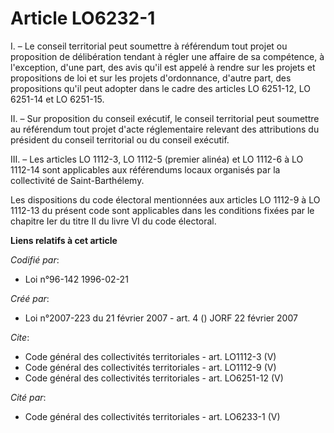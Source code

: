 # Article LO6232-1

I. – Le conseil territorial peut soumettre à référendum tout projet ou proposition de délibération tendant à régler une
affaire de sa compétence, à l'exception, d'une part, des avis qu'il est appelé à rendre sur les projets et propositions de
loi et sur les projets d'ordonnance, d'autre part, des propositions qu'il peut adopter dans le cadre des articles LO 6251-12,
LO 6251-14 et LO 6251-15.

II. – Sur proposition du conseil exécutif, le conseil territorial peut soumettre au référendum tout projet d'acte
réglementaire relevant des attributions du président du conseil territorial ou du conseil exécutif.

III. – Les articles LO 1112-3, LO 1112-5 (premier alinéa) et LO 1112-6 à LO 1112-14 sont applicables aux référendums locaux
organisés par la collectivité de Saint-Barthélemy.

Les dispositions du code électoral mentionnées aux articles LO 1112-9 à LO 1112-13 du présent code sont applicables dans les
conditions fixées par le chapitre Ier du titre II du livre VI du code électoral.

**Liens relatifs à cet article**

_Codifié par_:

  - Loi n°96-142 1996-02-21

_Créé par_:

  - Loi n°2007-223 du 21 février 2007 - art. 4 () JORF 22 février 2007

_Cite_:

  - Code général des collectivités territoriales - art. LO1112-3 (V)
  - Code général des collectivités territoriales - art. LO1112-9 (V)
  - Code général des collectivités territoriales - art. LO6251-12 (V)

_Cité par_:

  - Code général des collectivités territoriales - art. LO6233-1 (V)
